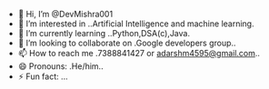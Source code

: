 - 👋 Hi, I’m @DevMishra001
- 👀 I’m interested in ..Artificial Intelligence and machine learning.
- 🌱 I’m currently learning ..Python,DSA(c),Java.
- 💞️ I’m looking to collaborate on .Google developers group..
- 📫 How to reach me .7388841427 or adarshm4595@gmail.com..
- 😄 Pronouns: .He/him..
- ⚡ Fun fact: ...

<!---
DevMishra001/DevMishra001 is a ✨ special ✨ repository because its `README.md` (this file) appears on your GitHub profile.
You can click the Preview link to take a look at your changes.
--->
